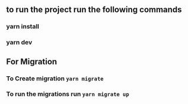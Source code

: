 ## to run the project run the following commands
### yarn install
### yarn dev


## For Migration 
### To Create migration `yarn migrate`
### To run the migrations run `yarn migrate up`